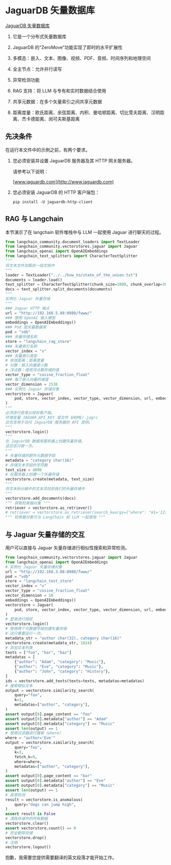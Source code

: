 # JaguarDB 矢量数据库

[JaguarDB 矢量数据库](http://www.jaguardb.com/windex.html)

1. 它是一个分布式矢量数据库

2. JaguarDB 的“ZeroMove”功能实现了即时的水平扩展性

3. 多模态：嵌入、文本、图像、视频、PDF、音频、时间序列和地理空间

4. 全主节点：允许并行读写

5. 异常检测功能

6. RAG 支持：将 LLM 与专有和实时数据结合使用

7. 共享元数据：在多个矢量索引之间共享元数据

8. 距离度量：欧氏距离、余弦距离、内积、曼哈顿距离、切比雪夫距离、汉明距离、杰卡德距离、闵可夫斯基距离

## 先决条件

在运行本文件中的示例之前，有两个要求。

1. 您必须安装并设置 JaguarDB 服务器及其 HTTP 网关服务器。

   请参考以下说明：

   [www.jaguardb.com](http://www.jaguardb.com)

2. 您必须安装 JaguarDB 的 HTTP 客户端包：

   ```
   pip install -U jaguardb-http-client
   ```

## RAG 与 Langchain

本节演示了在 langchain 软件堆栈中与 LLM 一起使用 Jaguar 进行聊天的过程。

```python
from langchain_community.document_loaders import TextLoader
from langchain_community.vectorstores.jaguar import Jaguar
from langchain_openai import OpenAIEmbeddings
from langchain_text_splitters import CharacterTextSplitter
""" 
将文本文件加载到一组文档中
"""
loader = TextLoader("../../how_to/state_of_the_union.txt")
documents = loader.load()
text_splitter = CharacterTextSplitter(chunk_size=1000, chunk_overlap=300)
docs = text_splitter.split_documents(documents)
"""
实例化 Jaguar 矢量存储
"""
### Jaguar HTTP 端点
url = "http://192.168.5.88:8080/fwww/"
### 使用 OpenAI 嵌入模型
embeddings = OpenAIEmbeddings()
### Pod 是矢量数据库
pod = "vdb"
### 矢量存储名称
store = "langchain_rag_store"
### 矢量索引名称
vector_index = "v"
### 矢量索引类型
# 余弦距离：距离度量
# 分数：嵌入向量是小数
# 浮点数：使用浮点数存储的值
vector_type = "cosine_fraction_float"
### 每个嵌入向量的维度
vector_dimension = 1536
### 实例化 Jaguar 存储对象
vectorstore = Jaguar(
    pod, store, vector_index, vector_type, vector_dimension, url, embeddings
)
"""
必须进行登录以授权客户端。
环境变量 JAGUAR_API_KEY 或文件 $HOME/.jagrc
应包含用于访问 JaguarDB 服务器的 API 密钥。
"""
vectorstore.login()
"""
在 JaguarDB 数据库服务器上创建矢量存储。
这应该只做一次。
"""
# 矢量存储的额外元数据字段
metadata = "category char(16)"
# 存储文本字段的字符数
text_size = 4096
# 在服务器上创建一个矢量存储
vectorstore.create(metadata, text_size)
"""
将文本拆分器中的文本添加到我们的矢量存储中
"""
vectorstore.add_documents(docs)
""" 获取检索器对象 """
retriever = vectorstore.as_retriever()
# retriever = vectorstore.as_retriever(search_kwargs={"where": "m1='123' and m2='abc'"})
""" 检索器对象可与 LangChain 和 LLM 一起使用 """
```

## 与 Jaguar 矢量存储的交互

用户可以直接与 Jaguar 矢量存储进行相似性搜索和异常检测。

```python
from langchain_community.vectorstores.jaguar import Jaguar
from langchain_openai import OpenAIEmbeddings
# 实例化 Jaguar 矢量存储对象
url = "http://192.168.3.88:8080/fwww/"
pod = "vdb"
store = "langchain_test_store"
vector_index = "v"
vector_type = "cosine_fraction_float"
vector_dimension = 10
embeddings = OpenAIEmbeddings()
vectorstore = Jaguar(
    pod, store, vector_index, vector_type, vector_dimension, url, embeddings
)
# 登录进行授权
vectorstore.login()
# 使用两个元数据字段创建矢量存储
# 这只需要运行一次。
metadata_str = "author char(32), category char(16)"
vectorstore.create(metadata_str, 1024)
# 添加文本列表
texts = ["foo", "bar", "baz"]
metadatas = [
    {"author": "Adam", "category": "Music"},
    {"author": "Eve", "category": "Music"},
    {"author": "John", "category": "History"},
]
ids = vectorstore.add_texts(texts=texts, metadatas=metadatas)
# 搜索相似文本
output = vectorstore.similarity_search(
    query="foo",
    k=1,
    metadatas=["author", "category"],
)
assert output[0].page_content == "foo"
assert output[0].metadata["author"] == "Adam"
assert output[0].metadata["category"] == "Music"
assert len(output) == 1
# 使用过滤器进行搜索（where）
where = "author='Eve'"
output = vectorstore.similarity_search(
    query="foo",
    k=3,
    fetch_k=9,
    where=where,
    metadatas=["author", "category"],
)
assert output[0].page_content == "bar"
assert output[0].metadata["author"] == "Eve"
assert output[0].metadata["category"] == "Music"
assert len(output) == 1
# 异常检测
result = vectorstore.is_anomalous(
    query="dogs can jump high",
)
assert result is False
# 清除存储中的所有数据
vectorstore.clear()
assert vectorstore.count() == 0
# 完全删除存储
vectorstore.drop()
# 注销
vectorstore.logout()
```

抱歉，我需要您提供需要翻译的英文段落才能开始工作。